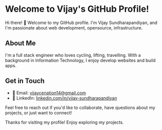 # Welcome to Vijay's GitHub Profile!

Hi there! 👋 Welcome to my GitHub profile. I'm Vijay Sundharapandiyan, and I'm passionate about web development, opensource, infrastructure.

## About Me

I'm a full stack engineer who loves cycling, lifting, travelling. With a background in Information Technology, I enjoy develop websites and build apps.

## Get in Touch

- 📧 Email: [vijaycenation14@gmail.com](vijaycenation14@gmail.com)
- 💼 LinkedIn: [linkedin.com/in/vijay-sundharapandiyan](https://www.linkedin.com/in/vijay-sundharapandiyan/)

Feel free to reach out if you'd like to collaborate, have questions about my projects, or just want to connect!

Thanks for visiting my profile! Enjoy exploring my projects.
